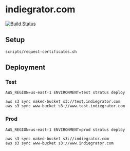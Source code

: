 # indiegrator.com

[![Build Status](https://cloud.drone.io/api/badges/72636c/indiegrator.com/status.svg)](https://cloud.drone.io/72636c/indiegrator.com)

## Setup

```shell
scripts/request-certificates.sh
```

## Deployment

### Test

```shell
AWS_REGION=us-east-1 ENVIRONMENT=test stratus deploy

aws s3 sync naked-bucket s3://test.indiegrator.com
aws s3 sync www-bucket s3://www.test.indiegrator.com
```

### Prod

```shell
AWS_REGION=us-east-1 ENVIRONMENT=prod stratus deploy

aws s3 sync naked-bucket s3://indiegrator.com
aws s3 sync www-bucket s3://www.indiegrator.com
```
